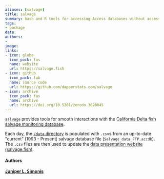 ```yaml
---
aliases: [salvage]
title: salvage
summary: bash and R tools for accessing Access databases without access to Acccess.
tags:
- package
date: 
authors: 
-
image:
links:
- icon: globe
  icon_pack: fas
  name: website
  url: https://salvage.fish
- icon: github
  icon_pack: fab
  name: source code
  url: https://github.com/dapperstats.com/salvage
- icon: archive
  icon_pack: fas
  name: archive
  url: https://doi.org/10.5281/zenodo.3628045
---
```


[`salvage`](https://github.com/dapperstats.com/salvage) provides tools for smooth interactions with the [California Delta](https://en.wikipedia.org/wiki/Sacramento%E2%80%93San_Joaquin_River_Delta) [fish salvage monitoring database](https://wildlife.ca.gov/Conservation/Delta/Salvage-Monitoring). 

Each day, the [`/data` directory](https://github.com/dapperstats/salvage/blob/master/data) is populated with `.csv`s from an up-to-date "current" (1993 - Present) salvage database file (`Salvage_data_FTP.accdb`).
The `.csv` files are then used to update the [data presentation website (salvage.fish)](https://salvage.fish).

#### Authors

[**Juniper L. Simonis**](https://orcid.org/0000-0001-9798-0460)
